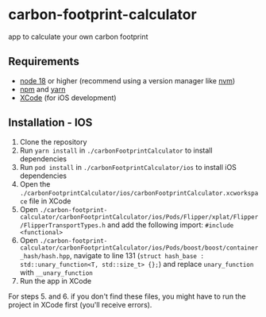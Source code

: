 # carbon-footprint-calculator
app to calculate your own carbon footprint

## Requirements
- [node 18](https://nodejs.org/en) or higher (recommend using a version manager like [nvm](https://github.com/nvm-sh/nvm))
- [npm](https://www.npmjs.com/) and [yarn](https://yarnpkg.com/)
- [XCode](https://developer.apple.com/xcode/) (for iOS development)

## Installation - IOS
1. Clone the repository
2. Run `yarn install` in `./carbonFootprintCalculator` to install dependencies
3. Run `pod install` in `./carbonFootprintCalculator/ios` to install iOS dependencies
4. Open the `./carbonFootprintCalculator/ios/carbonFootprintCalculator.xcworkspace` file in XCode
5. Open `./carbon-footprint-calculator/carbonFootprintCalculator/ios/Pods/Flipper/xplat/Flipper/FlipperTransportTypes.h` and add the following import: `#include <functional>`
6. Open `./carbon-footprint-calculator/carbonFootprintCalculator/ios/Pods/boost/boost/container_hash/hash.hpp`, navigate to line 131 (`struct hash_base : std::unary_function<T, std::size_t> {};`) and replace `unary_function` with `__unary_function`
7. Run the app in XCode

For steps 5. and 6. if you don't find these files, you might have to run the project in XCode first (you'll receive errors).
